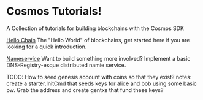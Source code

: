 # Cosmos Tutorials!

A Collection of tutorials for building blockchains with the Cosmos SDK

[Hello Chain](./tutorial/)
The "Hello World" of blockchains, get started here if you are looking for a quick introduction.

[Nameservice](./nameservice/)
Want to build something more involved? Implement a basic DNS-Registry-esque distributed namie service.

TODO:
How to seed genesis account with coins so that they exist?
notes: create a starter.InitCmd that seeds keys for alice and bob using some basic pw. Grab the address and create gentxs that fund these keys?
